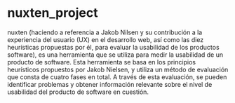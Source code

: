 # nuxten_project
nuxten (haciendo a referencia a Jakob Nilsen y su contribución a la experiencia del usuario (UX) en el desarrollo web, así como las diez heurísticas propuestas por él, para evaluar la usabilidad de los productos software), es una herramienta que se utiliza para medir la usabilidad de un producto de software. Esta herramienta se basa en los principios heurísticos propuestos por Jakob Nielsen, y utiliza un método de evaluación que consta de cuatro fases en total. A través de esta evaluación, se pueden identificar problemas y obtener información relevante sobre el nivel de usabilidad del producto de software en cuestión.
